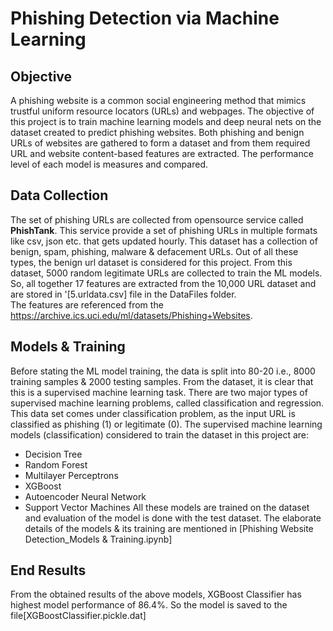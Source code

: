 # Phishing Detection via Machine Learning
## Objective
A phishing website is a common social engineering method that mimics trustful uniform resource locators (URLs) and webpages. The objective of this project is to train machine learning models and deep neural nets on the dataset created to predict phishing websites. Both phishing and benign URLs of websites are gathered to form a dataset and from them required URL and website content-based features are extracted. The performance level of each model is measures and compared.
## Data Collection
The set of phishing URLs are collected from opensource service called **PhishTank**. This service provide a set of phishing URLs in multiple formats like csv, json etc. that gets updated hourly. This dataset has a collection of benign, spam, phishing, malware & defacement URLs. Out of all these types, the benign url dataset is considered for this project. From this dataset, 5000 random legitimate URLs are collected to train the ML models.
So, all together 17 features are extracted from the 10,000 URL dataset and are stored in '[5.urldata.csv] file in the DataFiles folder.<br>
The features are referenced from the https://archive.ics.uci.edu/ml/datasets/Phishing+Websites.
## Models & Training
Before stating the ML model training, the data is split into 80-20 i.e., 8000 training samples & 2000 testing samples. From the dataset, it is clear that this is a supervised machine learning task. There are two major types of supervised machine learning problems, called classification and regression.
This data set comes under classification problem, as the input URL is classified as phishing (1) or legitimate (0). The supervised machine learning models (classification) considered to train the dataset in this project are:
* Decision Tree
* Random Forest
* Multilayer Perceptrons
* XGBoost
* Autoencoder Neural Network
* Support Vector Machines
All these models are trained on the dataset and evaluation of the model is done with the test dataset. The elaborate details of the models & its training are mentioned in [Phishing Website Detection_Models & Training.ipynb]
## End Results
From the obtained results of the above models, XGBoost Classifier has highest model performance of 86.4%. So the model is saved to the file[XGBoostClassifier.pickle.dat]